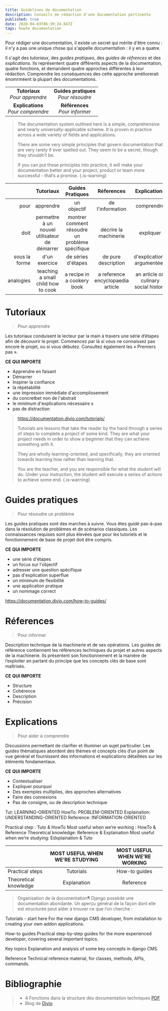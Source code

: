 ```yaml
---
title: Guidelines de documentation
description: Conseils de rédaction d'une documentation pertinente
published: true
date: 2020-04-03T06:39:24.847Z
tags: howto documentation
---
```


Pour rédiger une documentation, il existe un secret qui mérite d'être connu : il n'y a pas une unique chose qui s'appelle documentation : il y en a quatre.

Il s'agit des _tutoriaux_, des _guides pratiques_, des _guides de réfrences_ et des _explications_. Ils représentent quatre différents aspects de la documentation, quatre fonctions, et demandent quatre approches différentes à leur rédaction. Comprendre les conséquences des cette approche améliorerait énomrméent la plupart des documentations.

|||
:-:|:-:|
 **Tutoriaux**<br>_Pour apprendre_| **Guides pratiques**<br>_Pour résoudre_
 **Explications**<br>_Pour comprendre_|**Références**<br>_Pour informer_

>The documentation system outlined here is a simple, comprehensive and nearly universally-applicable scheme. It is proven in practice across a wide variety of fields and applications.
>
>There are some very simple principles that govern documentation that are very rarely if ever spelled out. They seem to be a secret, though they shouldn’t be.
>
>If you can put these principles into practice, it will make your documentation better and your project, product or team more successful - that’s a promise.
{.is-warning}


|               | Tutoriaux | Guides Pratiques | Réferences | Explications |
|--------------:|:---------:|:----------------:|:----------:|:------------:|
|          pour | apprendre |  un objectif | de l'information | comprendre |
|          doit | permettre à un nouvel utilisateur de démarrer | montrer comment résoudre un problème spécifique |  décrire la machinerie | expliquer |
| sous la forme | d'un exercice | de séries d'étapes | de pure description | d'explications argumentées | 
|     analogies |teaching a small child how to cook| a recipe in a cookery book| a reference encyclopaedia article| an article on culinary social history| 


# Tutoriaux
> _Pour apprendre_

Les tutoriaux conduisent le lecteur par la main à travers une série d’étapes afin de découvrir le projet.
Commencez par là si vous ne connaissez pas encore le projet, ou si vous débutez.
Consultez également les « Premiers pas ».

**CE QUI IMPORTE**
- Apprendre en faisant
- Démarrer
- Inspirer la confiance
- la répétabilité
- une impression immédiate d'accomplissement
- du concretbet non de l'abstrait
- le minimum d'explications nécessaire s
- pas de distraction

> https://documentation.divio.com/tutorials/
>
> Tutorials are lessons that take the reader by the hand through a series of steps to complete a project of some kind. They are what your project needs in order to show a beginner that they can achieve something with it.
>
>They are wholly learning-oriented, and specifically, they are oriented towards learning how rather than learning that.
>
>You are the teacher, and you are responsible for what the student will do. Under your instruction, the student will execute a series of actions to achieve some end.
{.is-warning}

# Guides pratiques 
> Pour résoudre un problème

Les guides pratiques sont des marches à suivre. Vous êtes guidé pas-à-pas dans la résolution de problèmes et de scénarios classiques. Les connaissances requises sont plus élevées que pour les tutoriels et le fonctionnement de base de projet doit être compris.

**CE QUI IMPORTE**
- une série d'étapes
- un focus sur l'objectif
- adresser une question spécifique
- pas d'explication superflue
- un minimum de flexibilité
- une application pratique
- un nommage correct

https://documentation.divio.com/how-to-guides/

# Réferences
> Pour informer

Description technique de la machinerie et de ses opérations.
Les guides de référence contiennent les références techniques du projet et autres aspects de la machinerie. Ils présentent son fonctionnement et la manière de l’exploiter en partant du principe que les concepts clés de base sont maîtrisés.


**CE QUI IMPORTE**
- Structure
- Cohérence
- Description
- Précision

# Explications
> Pour aider à comprendre

Discussions permettant de clarifier et illuminer un sujet particulier.
Les guides thématiques abordent des thèmes et concepts clés d’un point de vue général et fournissent des informations et explications détaillées sur les éléments fondamentaux.

**CE QUI IMPORTE**
- Contextualiser
- Expliquer pourquoi
- Des exemples multiplies, des approches alternatives
- Faire des connexions
- Pas de consigne, ou de description technique

Tut: LEARNING-ORIENTED
HowTo: PROBLEM-ORIENTED
Explaination: UNDERSTANDING-ORIENTED
Reference: INFORMATION-ORIENTED

Practical step : Tuto & HowTo
Most useful when we’re working : HowTo & Reference
Theoretical knowledge: Reference & Explaination
Most useful when we’re studying: Edxplaination & Tuto

||MOST USEFUL WHEN WE’RE STUDYING|MOST USEFUL WHEN WE’RE WORKING|
|-|:-:|:-:|
|Practical steps|Tutorials|How-to guides|
|Theoretical knowledge|Explanation|Reference|

> Organisation de la documentation¶
Django possède une documentation abondante. Un aperçu général de la façon dont elle est structurée peut aider à trouver ce que l’on cherche :


Tutorials - start here
For the new django CMS developer, from installation to creating your own addon applications.

How-to guides
Practical step-by-step guides for the more experienced developer, covering several important topics.

Key topics
Explanation and analysis of some key concepts in django CMS.

Reference
Technical reference material, for classes, methods, APIs, commands.


# Bibliographie 
 
> - 4 Fonctions dans la structure des documentation techniques [PDF](http://technicalcommunicationuk.com/wp/wp-content/uploads/2018/10/Daniele-Procida-–-Four-functions-in-the-structure-of-technical-documentation-and-why-they-matter.pdf) 
> - Blog de [Divio](http://divio.com/blog/documentation/) 